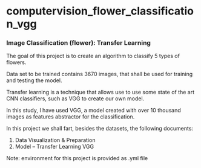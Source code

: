 # computervision_flower_classification_vgg
### Image Classification (flower): Transfer Learning

The goal of this project is to create an algorithm to classify 5 types of flowers. 

Data set to be trained contains 3670 images, that shall be used for training and testing the model.

Transfer learning is a technique that allows use to use some state of the art CNN classifiers, such as VGG to create our own model.

In this study, I have used VGG, a model created with over 10 thousand images as features abstractor for the classification. 

In this project we shall fart, besides the datasets, the following documents:

1. Data Visualization & Preparation
2. Model – Transfer Learning VGG

Note: environment for this project is provided as .yml file
